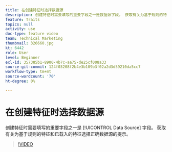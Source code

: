 ```yaml
---
title: 在创建特征时选择数据源
description: 创建特征时需要填写的重要字段之一是数据源字段。 获取有关为基于规则的特征和已载入的特征选择正确数据源的提示。
feature: Traits
topics: null
activity: use
doc-type: feature video
team: Technical Marketing
thumbnail: 326660.jpg
kt: 6442
role: User
level: Beginner
exl-id: 357385b1-8900-4b7c-aa75-de25cf008a33
source-git-commit: 124f03208f2b4e3b109b3f02a2d3d59210da5cc7
workflow-type: tm+mt
source-wordcount: '70'
ht-degree: 0%

---
```


# 在创建特征时选择数据源

创建特征时需要填写的重要字段之一是 [!UICONTROL Data Source] 字段。 获取有关为基于规则的特征和已载入的特征选择正确数据源的提示。

>[!VIDEO](https://video.tv.adobe.com/v/326660/?quality=12&learn=on)
